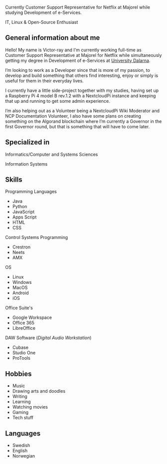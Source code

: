 Currently Customer Support Representative for Netflix at Majorel while studying Development of e-Services.

IT, Linux & Open-Source Enthusiast

## General information about me

Hello! My name is Victor-ray and I'm currently working full-time as Customer Support Representative at Majorel for Netflix while simultaneously getting my degree in Development of e-Services at [University Dalarna](https://www.du.se/sv/Utbildning/Program/utveckling-av-etjanster/). 

I’m looking to work as a Developer since that is more of my passion, to develop and build something that others find interesting, enjoy or simply is useful for them in their everyday lives. 

I currently have a little side-project together with my studies, having set up a Raspberry Pi 4 model B rev.1.2 with a NextcloudPi instance and keeping that up and running to get some admin experience. 

I’m also helping out as a Volunteer being a NextcloudPi Wiki Moderator and NCP Documentation Volunteer, I also have some plans on creating something on the Algorand blockchain where I’m currently a Governor in the first Governor round, but that is something that will have to come later. 

## Specialized in

Informatics/Computer and Systems Sciences 

Information Systems

## Skills

Programming Languages
- Java
- Python
- JavaScript
- Apps Script
- HTML 
- CSS

Control Systems Programming
- Crestron
- Neets
- AMX

OS
- Linux
- Windows
- MacOS
- Android
- iOS

Office Suite's
- Google Workspace
- Office 365
- LibreOffice

DAW Software (_Digital Audio Workstation_)
- Cubase
- Studio One
- ProTools

## Hobbies 

- Music
- Drawing arts and doodles
- Writing
- Learning
- Watching movies
- Gaming
- Tech stuff

## Languages 

- Swedish
- English
- Norwegian

<!-- ### Footer

Last updated: November 2021 -->




<!--
**ZendaiOwl/ZendaiOwl** is a ✨ _special_ ✨ repository because its `README.md` (this file) appears on your GitHub profile.

Here are some ideas to get you started:

- 🔭 I’m currently working on ...
- 🌱 I’m currently learning ...
- 👯 I’m looking to collaborate on ...
- 🤔 I’m looking for help with ...
- 💬 Ask me about ...
- 📫 How to reach me: ...
- 😄 Pronouns: ...
- ⚡ Fun fact: ...
-->
